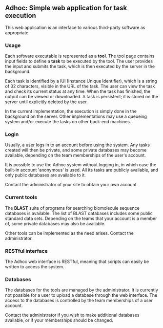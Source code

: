 ## Adhoc: Simple web application for task execution

This web application is an interface to various third-party
software as appropriate.

### Usage

Each software executable is represented as a **tool**. The tool page
contains input fields to define a **task** to be executed by the tool.
The user provides the input and submits the task, which is then
executed by the server in the background.

Each task is identified by a IUI (Instance Unique Identifier),
which is a string of 32 characters, visible in the URL of the task.
The user can view the task and check its current status at any time.
When the task has finished, the output can be viewed or downloaded.
A task is persistent; it is stored on the server until explicitly
deleted by the user.

In the current implementation, the execution is simply done in
the background on the server. Other implementations may use a
queueing system and/or execute the tasks on other back-end machines.

### Login

Usually, a user logs in to an account before using the system.
Any tasks created will then be private, and some private databases
may become available, depending on the team memberships of
the user's account.

It is possible to use the Adhoc system without logging in, in which case
the built-in account 'anonymous' is used. All its tasks are publicly
available, and only public databases are available to it.

Contact the administrator of your site to obtain your own account.

### Current tools

The **BLAST** suite of programs for searching biomolecule
sequence databases is available. The list of BLAST databases
includes some public standard data sets. Depending on the teams
that your account is a member of, some private databases may
also be available.

Other tools can be implemented as the need arises. Contact the administrator.

### RESTful interface

The Adhoc web interface is RESTful, meaning that scripts can easily
be written to access the system.

### Databases

The databases for the tools are managed by the administrator.
It is currently not possible for a user to upload a database
through the web interface. The access to the databases is
controlled by the team memberships of a user account.

Contact the administrator if you wish to make additional databases
available, or if your memberships should be changed.
